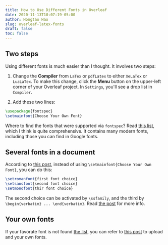 ```yaml
---
title: How to Use Different Fonts in Overleaf
date: 2020-11-13T10:07:19-05:00
author: Hongtao Hao
slug: overleaf-latex-fonts
draft: false
toc: false
---
```

## Two steps

Using different fonts is much easier than I thought. It involves two steps:

1. Change the **Compiler** from `LaTex` or `pdfLatex` to either `XeLaTex` or `LuaLaTex`. To make this change, click the **Menu** button on the upper-left corner of your Overleaf project. In `Settings`, you'll see a drop list in `Compiler`. 

2. Add these two lines:

```latex
\usepackage{fontspec}
\setmainfont{Choose Your Own Font}
```

Where to find the fonts that were supported via `fontspec`? Read [this list](https://www.overleaf.com/learn/latex/Questions/Which%20OTF%20or%20TTF%20fonts%20are%20supported%20via%20fontspec%3F#Chinese), which I think is quite comprehensive. It contains many modern fonts, including those you can find in Google fonts. 

## Several fonts in a document

According to [this post](https://www.overleaf.com/learn/latex/XeLaTeX), instead of using `\setmainfont{Choose Your Own Font}`, you can do this:

```latex
\setromanfont{first font choice}
\setsansfont{second font choice}
\setmonofont{thir font choice}
```

The second choice can be activated by `\ssfamily`, and the third by `\begin{verbatim} ... \end{verbatim}`. Read [the post](https://www.overleaf.com/learn/latex/XeLaTeX) for more info. 

## Your own fonts
If your favorate font is not found [the list](https://www.overleaf.com/learn/latex/Questions/Which%20OTF%20or%20TTF%20fonts%20are%20supported%20via%20fontspec%3F#Chinese), you can refer to [this post](https://www.overleaf.com/learn/latex/XeLaTeX) to upload and your own fonts. 